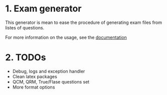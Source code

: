 # 1. Exam generator

This generator is mean to ease the procedure of generating exam files from listes of questions.

For more information on the usage, see the [documentation](docs/documentation.md)

# 2. TODOs

- Debug, logs and exception handler
- Clean latex packages
- QCM, QRM, True/Flase questions set
- More format options